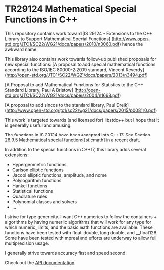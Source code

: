 # TR29124 Mathematical Special Functions in C++

This repository contains work toward
[IS 29124 - Extensions to the C++ Library to Support Mathematical Special Functions]
(http://www.open-std.org/JTC1/SC22/WG21/docs/papers/2010/n3060.pdf)
hence the awkward name.

This library also contains work towards follow-up published proposals
for new special functions:
[A proposal to add special mathematical functions according to
the ISO/IEC 80000-2:2009 standard, Vincent Reverdy]
(http://open-std.org/JTC1/SC22/WG21/docs/papers/2013/n3494.pdf)

[A Proposal to add Mathematical Functions for Statistics
to the C++ Standard Library, Paul A Bristow]
(http://open-std.org/JTC1/SC22/WG21/docs/papers/2004/n1668.pdf)

[A proposal to add sincos to the standard library, Paul Dreik]
(http://www.open-std.org/jtc1/sc22/wg21/docs/papers/2015/p0081r0.pdf)

This work is targeted towards (and licensed for) libstdc++ but I hope that
it is generally useful and amusing.

The functions in IS 29124 have been accepted into C++17.
See Section 26.9.5 Mathematical special functions [sf.cmath] in a recent draft.

In addition to the special functions in C++17, this library adds several extensions:
* Hypergeometric functions
* Carlson elliptic functions
* Jacobi elliptic functions, amplitude, and nome
* Polylogarithm functions
* Hankel functions
* Statistical functions
* Quadrature rules
* Polynomial classes and solvers
* ...

I strive for type genericity.  I want C++ numerics to follow
the containers + algorithms by having numeriic algorithms that will
work for any type for which numeric_limits, and the basic math functions
are available.  These functions have been tested with float, double, long double,
and \_\_float128.  Some have been tested with mpreal and efforts are underway to
allow full multiprecision usage.

I generally strive towards accuracy first and speed second.

Check out the [API documentation](https://emsr.github.io/tr29124_test/html/index.html).
